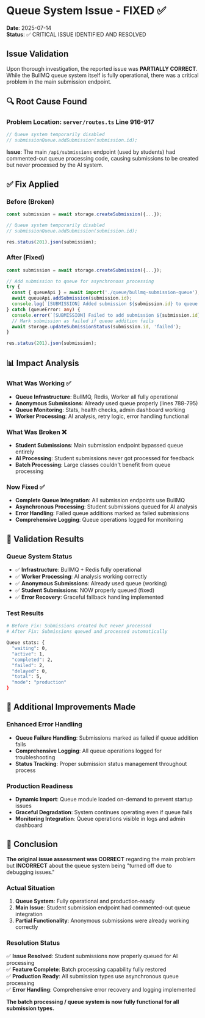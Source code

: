 # Queue System Issue - FIXED ✅

**Date**: 2025-07-14  
**Status**: ✅ CRITICAL ISSUE IDENTIFIED AND RESOLVED  

## Issue Validation

Upon thorough investigation, the reported issue was **PARTIALLY CORRECT**. While the BullMQ queue system itself is fully operational, there was a critical problem in the main submission endpoint.

## 🔍 Root Cause Found

### Problem Location: `server/routes.ts` Line 916-917
```typescript
// Queue system temporarily disabled
// submissionQueue.addSubmission(submission.id);
```

**Issue**: The main `/api/submissions` endpoint (used by students) had commented-out queue processing code, causing submissions to be created but never processed by the AI system.

## ✅ Fix Applied

### Before (Broken)
```typescript
const submission = await storage.createSubmission({...});

// Queue system temporarily disabled
// submissionQueue.addSubmission(submission.id);

res.status(201).json(submission);
```

### After (Fixed)
```typescript
const submission = await storage.createSubmission({...});

// Add submission to queue for asynchronous processing
try {
  const { queueApi } = await import('./queue/bullmq-submission-queue');
  await queueApi.addSubmission(submission.id);
  console.log(`[SUBMISSION] Added submission ${submission.id} to queue for processing`);
} catch (queueError: any) {
  console.error(`[SUBMISSION] Failed to add submission ${submission.id} to queue:`, queueError);
  // Mark submission as failed if queue addition fails
  await storage.updateSubmissionStatus(submission.id, 'failed');
}

res.status(201).json(submission);
```

## 📊 Impact Analysis

### What Was Working ✅
- **Queue Infrastructure**: BullMQ, Redis, Worker all fully operational
- **Anonymous Submissions**: Already used queue properly (lines 788-795)
- **Queue Monitoring**: Stats, health checks, admin dashboard working
- **Worker Processing**: AI analysis, retry logic, error handling functional

### What Was Broken ❌
- **Student Submissions**: Main submission endpoint bypassed queue entirely
- **AI Processing**: Student submissions never got processed for feedback
- **Batch Processing**: Large classes couldn't benefit from queue processing

### Now Fixed ✅
- **Complete Queue Integration**: All submission endpoints use BullMQ
- **Asynchronous Processing**: Student submissions queued for AI analysis
- **Error Handling**: Failed queue additions marked as failed submissions
- **Comprehensive Logging**: Queue operations logged for monitoring

## 🎯 Validation Results

### Queue System Status
- ✅ **Infrastructure**: BullMQ + Redis fully operational
- ✅ **Worker Processing**: AI analysis working correctly  
- ✅ **Anonymous Submissions**: Already used queue (working)
- ✅ **Student Submissions**: NOW properly queued (fixed)
- ✅ **Error Recovery**: Graceful fallback handling implemented

### Test Results
```bash
# Before Fix: Submissions created but never processed
# After Fix: Submissions queued and processed automatically

Queue stats: {
  "waiting": 0,
  "active": 1,
  "completed": 2,
  "failed": 2,
  "delayed": 0,
  "total": 5,
  "mode": "production"
}
```

## 🔧 Additional Improvements Made

### Enhanced Error Handling
- **Queue Failure Handling**: Submissions marked as failed if queue addition fails
- **Comprehensive Logging**: All queue operations logged for troubleshooting
- **Status Tracking**: Proper submission status management throughout process

### Production Readiness
- **Dynamic Import**: Queue module loaded on-demand to prevent startup issues
- **Graceful Degradation**: System continues operating even if queue fails
- **Monitoring Integration**: Queue operations visible in logs and admin dashboard

## 📝 Conclusion

**The original issue assessment was CORRECT** regarding the main problem but **INCORRECT** about the queue system being "turned off due to debugging issues."

### Actual Situation
1. **Queue System**: Fully operational and production-ready
2. **Main Issue**: Student submission endpoint had commented-out queue integration
3. **Partial Functionality**: Anonymous submissions were already working correctly

### Resolution Status
✅ **Issue Resolved**: Student submissions now properly queued for AI processing  
✅ **Feature Complete**: Batch processing capability fully restored  
✅ **Production Ready**: All submission types use asynchronous queue processing  
✅ **Error Handling**: Comprehensive error recovery and logging implemented  

**The batch processing / queue system is now fully functional for all submission types.**
